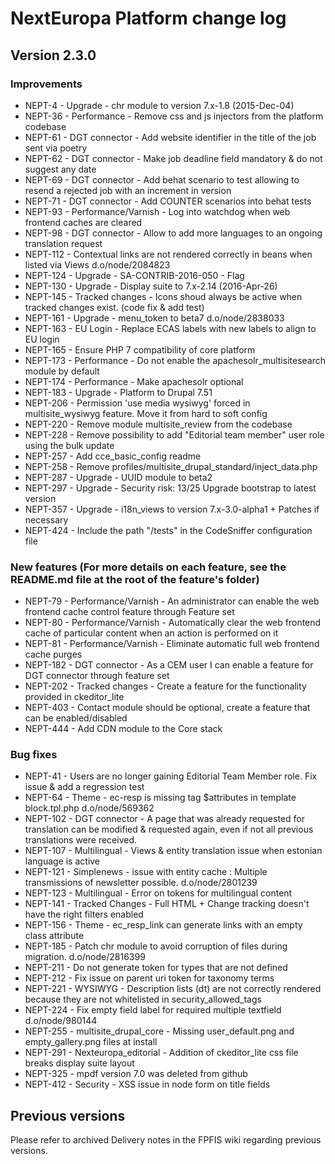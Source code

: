 # NextEuropa Platform change log

## Version 2.3.0

### Improvements
  * NEPT-4 - Upgrade - chr module to version 7.x-1.8 (2015-Dec-04)
  * NEPT-36 - Performance - Remove css and js injectors from the platform codebase
  * NEPT-61 - DGT connector - Add website identifier in the title of the job sent via poetry
  * NEPT-62 - DGT connector - Make job deadline field mandatory & do not suggest any date
  * NEPT-69 - DGT connector - Add behat scenario to test allowing to resend a rejected job with an increment in version
  * NEPT-71 - DGT connector - Add COUNTER scenarios into behat tests
  * NEPT-93 - Performance/Varnish - Log into watchdog when web frontend caches are cleared
  * NEPT-98 - DGT connector - Allow to add more languages to an ongoing translation request
  * NEPT-112 - Contextual links are not rendered correctly in beans when listed via Views d.o/node/2084823
  * NEPT-124 - Upgrade - SA-CONTRIB-2016-050 - Flag
  * NEPT-130 - Upgrade - Display suite to 7.x-2.14 (2016-Apr-26)
  * NEPT-145 - Tracked changes - Icons shoud always be active when tracked changes exist. (code fix & add test)
  * NEPT-161 - Upgrade - menu_token to beta7 d.o/node/2838033
  * NEPT-163 - EU Login - Replace ECAS labels with new labels to align to EU login
  * NEPT-165 - Ensure PHP 7 compatibility of core platform
  * NEPT-173 - Performance - Do not enable the apachesolr_multisitesearch module by default
  * NEPT-174 - Performance - Make apachesolr optional
  * NEPT-183 - Upgrade - Platform to Drupal 7.51
  * NEPT-206 - Permission 'use media wysiwyg' forced in multisite_wysiwyg feature. Move it from hard to soft config
  * NEPT-220 - Remove module multisite_review from the codebase
  * NEPT-228 - Remove possibility to add "Editorial team member" user role using the bulk update
  * NEPT-257 - Add cce_basic_config readme
  * NEPT-258 - Remove profiles/multisite_drupal_standard/inject_data.php
  * NEPT-287 - Upgrade - UUID module to beta2
  * NEPT-297 - Upgrade - Security risk: 13/25 Upgrade bootstrap to latest version
  * NEPT-357 - Upgrade - i18n_views to version 7.x-3.0-alpha1 + Patches if necessary
  * NEPT-424 - Include the path "/tests" in the CodeSniffer configuration file

### New features (For more details on each feature, see the README.md file at the root of the feature's folder)
  * NEPT-79 - Performance/Varnish - An administrator can enable the web frontend cache control feature through Feature set
  * NEPT-80 - Performance/Varnish - Automatically clear the web frontend cache of particular content when an action is performed on it
  * NEPT-81 - Performance/Varnish - Eliminate automatic full web frontend cache purges
  * NEPT-182 - DGT connector - As a CEM user I can enable a feature for DGT connector through feature set
  * NEPT-202 - Tracked changes - Create a feature for the functionality provided in ckeditor_lite
  * NEPT-403 - Contact module should be optional, create a feature that can be enabled/disabled
  * NEPT-444 - Add CDN module to the Core stack

### Bug fixes
  * NEPT-41 - Users are no longer gaining Editorial Team Member role. Fix issue & add a regression test
  * NEPT-64 - Theme - ec-resp is missing tag $attributes in template block.tpl.php d.o/node/569362
  * NEPT-102 - DGT connector - A page that was already requested for translation can be modified & requested again, even if not all previous translations were received.
  * NEPT-107 - Multilingual - Views & entity translation issue when estonian language is active
  * NEPT-121 - Simplenews - issue with entity cache : Multiple transmissions of newsletter possible. d.o/node/2801239
  * NEPT-123 - Multilingual - Error on tokens for multilingual content
  * NEPT-141 - Tracked Changes - Full HTML + Change tracking doesn't have the right filters enabled
  * NEPT-156 - Theme - ec_resp_link can generate links with an empty class attribute
  * NEPT-185 - Patch chr module to avoid corruption of files during migration. d.o/node/2816399
  * NEPT-211 - Do not generate token for types that are not defined
  * NEPT-212 - Fix issue on parent uri token for taxonomy terms
  * NEPT-221 - WYSIWYG - Description lists (dt) are not correctly rendered because they are not whitelisted in security_allowed_tags
  * NEPT-224 - Fix empty field label for required multiple textfield d.o/node/980144
  * NEPT-255 - multisite_drupal_core - Missing user_default.png and empty_gallery.png files at install
  * NEPT-291 - Nexteuropa_editorial - Addition of ckeditor_lite css file breaks display suite layout
  * NEPT-325 - mpdf version 7.0 was deleted from github
  * NEPT-412 - Security - XSS issue in node form on title fields

## Previous versions
Please refer to archived Delivery notes in the FPFIS wiki regarding previous versions.
